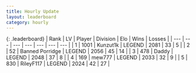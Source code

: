 ```yaml
---
title: Hourly Update
layout: leaderboard
category: hourly
---
```


{: .leaderboard}
| Rank | LV | Player | Division | Elo | Wins | Losses |
| --- | --- | --- | --- | --- | --- | --- |
| <span data-change="0">1</span> | 1001 | <span title="ID: 392407">Kunzut1k</span> | LEGEND | <span data-change="0">2081</span> | <span data-change="0">33</span> | <span data-change="0">5</span> |
| <span data-change="0">2</span> | 52 | <span title="ID: 659170">Banned Porridge</span> | LEGEND | <span data-change="0">2056</span> | <span data-change="0">45</span> | <span data-change="0">14</span> |
| <span data-change="0">3</span> | 478 | <span title="ID: 515615">Daddy</span> | LEGEND | <span data-change="0">2048</span> | <span data-change="0">37</span> | <span data-change="0">8</span> |
| <span data-change="1">4</span> | 169 | <span title="ID: 5578">mew777</span> | LEGEND | <span data-change="0">2033</span> | <span data-change="0">32</span> | <span data-change="0">9</span> |
| <span data-change="1">5</span> | 830 | <span title="ID: 250052">RileyF117</span> | LEGEND | <span data-change="0">2024</span> | <span data-change="0">42</span> | <span data-change="0">27</span> |
